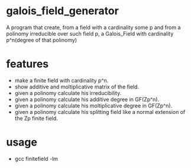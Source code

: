 # galois_field_generator

A program that create, from a field with a cardinality some p and from a polinomy irreducible over such field p,  a Galois_Field with cardinality p^n(degree of that polinomy)

# features

* make a finite field with cardinality p^n.
* show additive and moltiplicative matrix of the field.
* given a polinomy calculate his irreducibility.
* given a polinomy calculate his additive degree in GF(Zp^n).
* given a polinomy calculate his moltiplicative degree in GF(Zp^n).
* given a polinomy calculate his splitting field like a normal extension of the Zp finite field.

# usage

* gcc finitefield -lm
